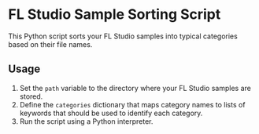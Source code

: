 # FL Studio Sample Sorting Script

This Python script sorts your FL Studio samples into typical categories based on their file names.

## Usage

1. Set the `path` variable to the directory where your FL Studio samples are stored.
2. Define the `categories` dictionary that maps category names to lists of keywords that should be used to identify each category.
3. Run the script using a Python interpreter.